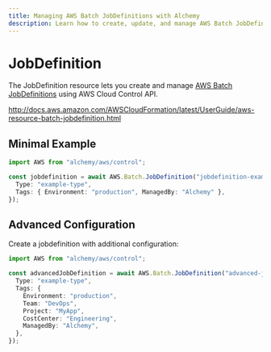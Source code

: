 ```yaml
---
title: Managing AWS Batch JobDefinitions with Alchemy
description: Learn how to create, update, and manage AWS Batch JobDefinitions using Alchemy Cloud Control.
---
```


# JobDefinition

The JobDefinition resource lets you create and manage [AWS Batch JobDefinitions](https://docs.aws.amazon.com/batch/latest/userguide/) using AWS Cloud Control API.

http://docs.aws.amazon.com/AWSCloudFormation/latest/UserGuide/aws-resource-batch-jobdefinition.html

## Minimal Example

```ts
import AWS from "alchemy/aws/control";

const jobdefinition = await AWS.Batch.JobDefinition("jobdefinition-example", {
  Type: "example-type",
  Tags: { Environment: "production", ManagedBy: "Alchemy" },
});
```

## Advanced Configuration

Create a jobdefinition with additional configuration:

```ts
import AWS from "alchemy/aws/control";

const advancedJobDefinition = await AWS.Batch.JobDefinition("advanced-jobdefinition", {
  Type: "example-type",
  Tags: {
    Environment: "production",
    Team: "DevOps",
    Project: "MyApp",
    CostCenter: "Engineering",
    ManagedBy: "Alchemy",
  },
});
```

